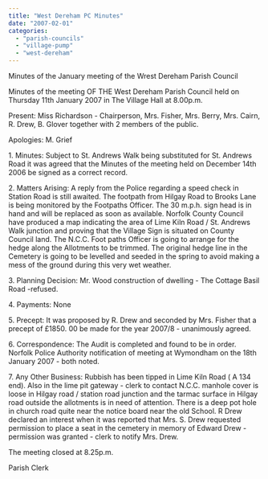 ```yaml
---
title: "West Dereham PC Minutes"
date: "2007-02-01"
categories: 
  - "parish-councils"
  - "village-pump"
  - "west-dereham"
---
```


Minutes of the January meeting of the Wrest Dereham Parish Council

Minutes of the meeting OF THE West Dereham Parish Council held on Thursday 11th January 2007 in The Village Hall at 8.00p.m.

Present: Miss Richardson - Chairperson, Mrs. Fisher, Mrs. Berry, Mrs. Cairn, R. Drew, B. Glover together with 2 members of the public.

Apologies: M. Grief

1\. Minutes: Subject to St. Andrews Walk being substituted for St. Andrews Road it was agreed that the Minutes of the meeting held on December 14th 2006 be signed as a correct record.

2\. Matters Arising: A reply from the Police regarding a speed check in Station Road is still awaited. The footpath from Hilgay Road to Brooks Lane is being monitored by the Footpaths Officer. The 30 m.p.h. sign head is in hand and will be replaced as soon as available. Norfolk County Council have produced a map indicating the area of Lime Kiln Road / St. Andrews Walk junction and proving that the Village Sign is situated on County Council land. The N.C.C. Foot paths Officer is going to arrange for the hedge along the Allotments to be trimmed. The original hedge line in the Cemetery is going to be levelled and seeded in the spring to avoid making a mess of the ground during this very wet weather.

3\. Planning Decision: Mr. Wood construction of dwelling - The Cottage Basil Road -refused.

4\. Payments: None

5\. Precept: It was proposed by R. Drew and seconded by Mrs. Fisher that a precept of £1850. 00 be made for the year 2007/8 - unanimously agreed.

6\. Correspondence: The Audit is completed and found to be in order. Norfolk Police Authority notification of meeting at Wymondham on the 18th January 2007 - both noted.

7\. Any Other Business: Rubbish has been tipped in Lime Kiln Road ( A 134 end). Also in the lime pit gateway - clerk to contact N.C.C. manhole cover is loose in Hilgay road / station road junction and the tarmac surface in Hilgay road outside the allotments is in need of attention. There is a deep pot hole in church road quite near the notice board near the old School. R Drew declared an interest when it was reported that Mrs. S. Drew requested permission to place a seat in the cemetery in memory of Edward Drew - permission was granted - clerk to notify Mrs. Drew.

The meeting closed at 8.25p.m.

Parish Clerk

